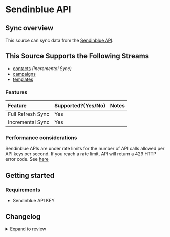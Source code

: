 # Sendinblue API

## Sync overview

This source can sync data from the [Sendinblue API](https://developers.sendinblue.com/).

## This Source Supports the Following Streams

- [contacts](https://developers.brevo.com/reference/getcontacts-1) _(Incremental Sync)_
- [campaigns](https://developers.brevo.com/reference/getemailcampaigns-1)
- [templates](https://developers.brevo.com/reference/getsmtptemplates)

### Features

| Feature           | Supported?\(Yes/No\) | Notes |
| :---------------- | :------------------- | :---- |
| Full Refresh Sync | Yes                  |       |
| Incremental Sync  | Yes                  |       |

### Performance considerations

Sendinblue APIs are under rate limits for the number of API calls allowed per API keys per second. If you reach a rate limit, API will return a 429 HTTP error code. See [here](https://developers.sendinblue.com/docs/how-it-works#rate-limiting)

## Getting started

### Requirements

- Sendinblue API KEY

## Changelog

<details>
  <summary>Expand to review</summary>

| Version | Date       | Pull Request                                              | Subject                                                       |
| :------ | :--------- | :-------------------------------------------------------- | :------------------------------------------------------------ |
| 0.2.0 | 2024-08-26 | [44774](https://github.com/airbytehq/airbyte/pull/44774) | Refactor connector to manifest-only format |
| 0.1.13 | 2024-08-24 | [44670](https://github.com/airbytehq/airbyte/pull/44670) | Update dependencies |
| 0.1.12 | 2024-08-17 | [43825](https://github.com/airbytehq/airbyte/pull/43825) | Update dependencies |
| 0.1.11 | 2024-08-10 | [43654](https://github.com/airbytehq/airbyte/pull/43654) | Update dependencies |
| 0.1.10 | 2024-08-03 | [43253](https://github.com/airbytehq/airbyte/pull/43253) | Update dependencies |
| 0.1.9 | 2024-07-27 | [42740](https://github.com/airbytehq/airbyte/pull/42740) | Update dependencies |
| 0.1.8 | 2024-07-20 | [42145](https://github.com/airbytehq/airbyte/pull/42145) | Update dependencies |
| 0.1.7 | 2024-07-13 | [41807](https://github.com/airbytehq/airbyte/pull/41807) | Update dependencies |
| 0.1.6 | 2024-07-10 | [41513](https://github.com/airbytehq/airbyte/pull/41513) | Update dependencies |
| 0.1.5 | 2024-07-09 | [41305](https://github.com/airbytehq/airbyte/pull/41305) | Update dependencies |
| 0.1.4 | 2024-07-06 | [40853](https://github.com/airbytehq/airbyte/pull/40853) | Update dependencies |
| 0.1.3 | 2024-06-29 | [40625](https://github.com/airbytehq/airbyte/pull/40625) | Update dependencies |
| 0.1.2 | 2024-06-27 | [38346](https://github.com/airbytehq/airbyte/pull/38346) | Make comptability with builder |
| 0.1.1 | 2022-08-31 | [30022](https://github.com/airbytehq/airbyte/pull/30022) | ✨ Source SendInBlue: Add incremental sync to contacts stream |
| 0.1.0 | 2022-11-01 | [18771](https://github.com/airbytehq/airbyte/pull/18771) | 🎉 New Source: Sendinblue API [low-code CDK] |

</details>
